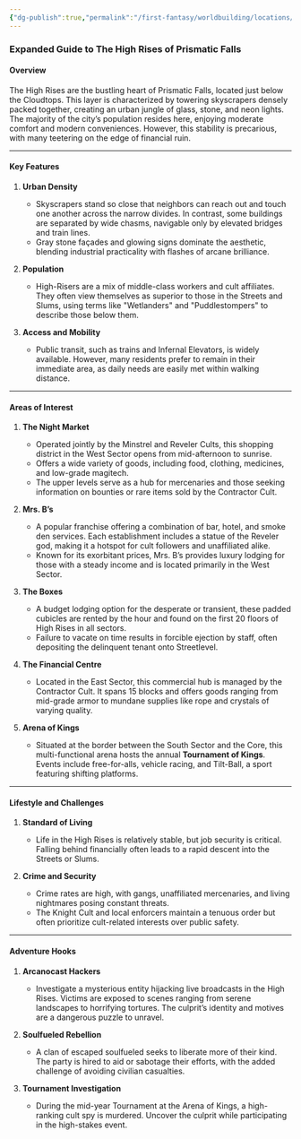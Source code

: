 ```yaml
---
{"dg-publish":true,"permalink":"/first-fantasy/worldbuilding/locations/the-falls/the-high-rises/"}
---
```


### Expanded Guide to The High Rises of Prismatic Falls

#### **Overview**

The High Rises are the bustling heart of Prismatic Falls, located just below the Cloudtops. This layer is characterized by towering skyscrapers densely packed together, creating an urban jungle of glass, stone, and neon lights. The majority of the city’s population resides here, enjoying moderate comfort and modern conveniences. However, this stability is precarious, with many teetering on the edge of financial ruin​.

---

#### **Key Features**

1. **Urban Density**
    
    - Skyscrapers stand so close that neighbors can reach out and touch one another across the narrow divides. In contrast, some buildings are separated by wide chasms, navigable only by elevated bridges and train lines​.
    - Gray stone façades and glowing signs dominate the aesthetic, blending industrial practicality with flashes of arcane brilliance​.
2. **Population**
    
    - High-Risers are a mix of middle-class workers and cult affiliates. They often view themselves as superior to those in the Streets and Slums, using terms like "Wetlanders" and "Puddlestompers" to describe those below them.
3. **Access and Mobility**
    
    - Public transit, such as trains and Infernal Elevators, is widely available. However, many residents prefer to remain in their immediate area, as daily needs are easily met within walking distance​.

---

#### **Areas of Interest**

1. **The Night Market**
    
    - Operated jointly by the Minstrel and Reveler Cults, this shopping district in the West Sector opens from mid-afternoon to sunrise.
    - Offers a wide variety of goods, including food, clothing, medicines, and low-grade magitech.
    - The upper levels serve as a hub for mercenaries and those seeking information on bounties or rare items sold by the Contractor Cult.
2. **Mrs. B’s**
    
    - A popular franchise offering a combination of bar, hotel, and smoke den services. Each establishment includes a statue of the Reveler god, making it a hotspot for cult followers and unaffiliated alike.
    - Known for its exorbitant prices, Mrs. B’s provides luxury lodging for those with a steady income and is located primarily in the West Sector.
3. **The Boxes**
    
    - A budget lodging option for the desperate or transient, these padded cubicles are rented by the hour and found on the first 20 floors of High Rises in all sectors.
    - Failure to vacate on time results in forcible ejection by staff, often depositing the delinquent tenant onto Streetlevel​.
4. **The Financial Centre**
    
    - Located in the East Sector, this commercial hub is managed by the Contractor Cult. It spans 15 blocks and offers goods ranging from mid-grade armor to mundane supplies like rope and crystals of varying quality​.
5. **Arena of Kings**
    
    - Situated at the border between the South Sector and the Core, this multi-functional arena hosts the annual **Tournament of Kings**. Events include free-for-alls, vehicle racing, and Tilt-Ball, a sport featuring shifting platforms​.

---

#### **Lifestyle and Challenges**

1. **Standard of Living**
    
    - Life in the High Rises is relatively stable, but job security is critical. Falling behind financially often leads to a rapid descent into the Streets or Slums.
2. **Crime and Security**
    
    - Crime rates are high, with gangs, unaffiliated mercenaries, and living nightmares posing constant threats.
    - The Knight Cult and local enforcers maintain a tenuous order but often prioritize cult-related interests over public safety​.

---

#### **Adventure Hooks**

1. **Arcanocast Hackers**
    
    - Investigate a mysterious entity hijacking live broadcasts in the High Rises. Victims are exposed to scenes ranging from serene landscapes to horrifying tortures. The culprit’s identity and motives are a dangerous puzzle to unravel​.
2. **Soulfueled Rebellion**
    
    - A clan of escaped soulfueled seeks to liberate more of their kind. The party is hired to aid or sabotage their efforts, with the added challenge of avoiding civilian casualties​.
3. **Tournament Investigation**
    
    - During the mid-year Tournament at the Arena of Kings, a high-ranking cult spy is murdered. Uncover the culprit while participating in the high-stakes event​.